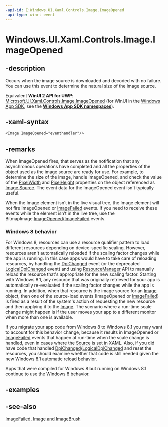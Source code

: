 ```yaml
---
-api-id: E:Windows.UI.Xaml.Controls.Image.ImageOpened
-api-type: winrt event
---
```


<!-- Event syntax
public event Windows.UI.Xaml.RoutedEventHandler ImageOpened
-->

# Windows.UI.Xaml.Controls.Image.ImageOpened

## -description
Occurs when the image source is downloaded and decoded with no failure. You can use this event to determine the natural size of the image source.

Equivalent **WinUI 2 API for UWP**: [Microsoft.UI.Xaml.Controls.Image.ImageOpened](/windows/winui/api/microsoft.ui.xaml.controls.image.imageopened) (for WinUI in the [Windows App SDK](/windows/apps/windows-app-sdk/), see the **[Windows App SDK namespaces](/windows/windows-app-sdk/api/winrt/)**).

## -xaml-syntax
```xaml
<Image ImageOpened="eventhandler"/>
```


## -remarks
When ImageOpened fires, that serves as the notification that any asynchronous operations have completed and all the properties of the object used as the image source are ready for use. For example, to determine the size of the image, handle ImageOpened, and check the value of the [PixelWidth](../windows.ui.xaml.media.imaging/bitmapsource_pixelwidth.md) and [PixelHeight](../windows.ui.xaml.media.imaging/bitmapsource_pixelheight.md) properties on the object referenced as [Image.Source](image_source.md). The event data for the ImageOpened event isn't typically useful.

When the Image element isn’t in the live visual tree, the Image element will not fire ImageOpened or [ImageFailed](image_imagefailed.md) events.  If you need to receive these events while the element isn’t in the live tree, use the BitmapImage.[ImageOpened](../windows.ui.xaml.media.imaging/bitmapimage_imageopened.md)/[ImageFailed](../windows.ui.xaml.media.imaging/bitmapimage_imagefailed.md) events.

<!--The following remark is relevant for Windows 8 > 8.1 migration. See WBB 459121-->
### Windows 8 behavior

For Windows 8, resources can use a resource qualifier pattern to load different resources depending on device-specific scaling. However, resources aren't automatically reloaded if the scaling factor changes while the app is running. In this case apps would have to take care of reloading resources, by handling the [DpiChanged](../windows.graphics.display/displayinformation_dpichanged.md) event (or the deprecated [LogicalDpiChanged](../windows.graphics.display/displayproperties_logicaldpichanged.md) event) and using [ResourceManager](../windows.applicationmodel.resources.core/resourcemanager.md)  API to manually reload the resource that's appropriate for the new scaling factor. Starting with Windows 8.1, any resource that was originally retrieved for your app is automatically re-evaluated if the scaling factor changes while the app is running. In addition, when that resource is the image source for an [Image](image.md) object, then one of the source-load events (ImageOpened or [ImageFailed](image_imagefailed.md)) is fired as a result of the system's action of requesting the new resource and then applying it to the [Image](image.md). The scenario where a run-time scale change might happen is if the user moves your app to a different monitor when more than one is available.

If you migrate your app code from Windows 8 to Windows 8.1 you may want to account for this behavior change, because it results in ImageOpened or [ImageFailed](image_imagefailed.md) events that happen at run-time when the scale change is handled, even in cases where the [Source](image_source.md) is set in XAML. Also, if you did have code that handled [DpiChanged](../windows.graphics.display/displayinformation_dpichanged.md)/[LogicalDpiChanged](../windows.graphics.display/displayproperties_logicaldpichanged.md) and reset the resources, you should examine whether that code is still needed given the new Windows 8.1 automatic reload behavior.

Apps that were compiled for Windows 8 but running on Windows 8.1 continue to use the Windows 8 behavior.

## -examples

## -see-also
[ImageFailed](image_imagefailed.md), [Image and ImageBrush](/windows/uwp/controls-and-patterns/images-imagebrushes)
